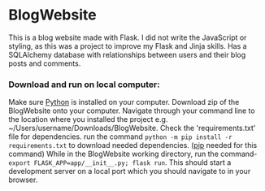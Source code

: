 # BlogWebsite

This is a blog website made with Flask. 
I did not write the JavaScript or styling, as this was a project to improve my Flask and Jinja skills.
Has a SQLAlchemy database with relationships between users and their blog posts and comments.

### Download and run on local computer: 
Make sure [Python](https://www.python.org/) is installed on your computer. Download zip of the BlogWebsite onto your computer.
Navigate through your command line to the location where you installed the project e.g. ~/Users/username/Downloads/BlogWebsite.
Check the 'requirements.txt' file for dependencies. run the command `python -m pip install -r requirements.txt` to download needed dependencies. ([pip](https://pip.pypa.io/en/stable/installation/) needed for this command)
While in the BlogWebsite working directory, run the command- `export FLASK_APP=app/__init__.py; flask run`. This should start a development server on a local port which you should navigate to in your browser.
